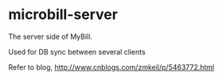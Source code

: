 # microbill-server
The server side of MyBill.


Used for DB sync between several clients

Refer to blog, http://www.cnblogs.com/zmkeil/p/5463772.html
